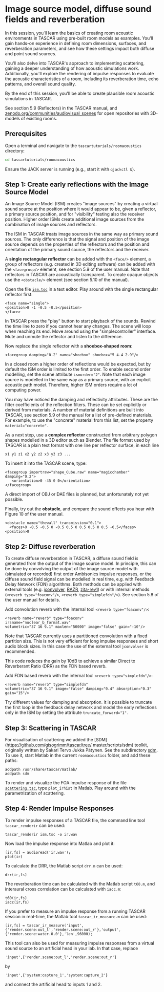 # Image source model, diffuse sound fields and reverberation

In this session, you'll learn the basics of creating room acoustic environments in TASCAR using pre-built room models as examples. You'll gain hands-on experience in defining room dimensions, surfaces, and reverberation parameters, and see how these settings impact both diffuse and point sound sources.

You'll also delve into TASCAR's approach to implementing scattering, gaining a deeper understanding of how acoustic simulations work. Additionally, you'll explore the rendering of impulse responses to evaluate the acoustic characteristics of a room, including its reverberation time, echo patterns, and overall sound quality.

By the end of this session, you'll be able to create plausible room acoustic simulations in TASCAR.

See section 5.9 (Reflectors) in the TASCAR manual, and [zenodo.org/communities/audiovisual_scenes](https://zenodo.org/communities/audiovisual_scenes/) for open repositories with 3D-models of existing rooms.


## Prerequisites

Open a terminal and navigate to the `tascartutorials/roomacoustics` directory:
```bash
cd tascartutorials/roomacoustics
```

Ensure the JACK server is running (e.g., start it with `qjackctl &`).

## Step 1: Create early reflections with the Image Source Model

An Image Source Model (ISM) creates "image sources" by creating a virtual sound source at the position where it would appear to be, given a reflector, a primary source position, and for "visibility" testing also the receiver position. Higher order ISMs create additional image sources from the combination of image sources and reflectors.

The ISM in TASCAR treats image sources in the same way as primary sound sources. The only difference is that the signal and position of the image source depends on the properties of the reflectors and the position and orientation of the primary sound source, the reflectors and the receiver.

A **single rectangular reflector** can be added with the `<face/>` element, a group of reflectors (e.g. created in 3D editing software) can be added with the `<facegroup/>` element, see section 5.9 of the user manual.  Note that reflectors in TASCAR are acoustically transparent. To create opaque objects use the `<obstacle/>` element (see section 5.10 of the manual).

Open the file [`ism.tsc`](ism.tsc) in a text editor. Play around with the single rectangular reflector first:

```
<face name="single">
<position>0 -1 -0.5 -0.5</position>
</face>
```

In TASCAR press the "play" button to start playback of the sounds. Rewind the time line to zero if you cannot hear any changes. The scene will loop when reaching its end.
Move around using the "simplecontroller" interface. Mute and unmute the reflector and listen to the difference.

Now replace the single reflector with a **shoebox-shaped room**:

```
<facegroup damping="0.2" name="shoebox" shoebox="5 4.4 2.9"/>
```

In a closed room a higher order of reflections would be expected, but by default the ISM order is limited to the first order. To enable second order modelling, set the scene attribute `ismorder="2"`. Note that each image source is modelled in the same way as a primary source, with an explicit acoustic path model. Therefore, higher ISM orders require a lot of computing power.

You may have noticed the damping and reflectivity attributes. These are the filter coefficients of the reflection filters. These can be set explicitly or derived from materials. A number of material definitions are built into TASCAR, see section 5.9 of the manual for a list of pre-defined materials. For example, to use the "concrete" material from this list, set the property `material="concrete"`.


As a next step, use a **complex reflector** constructed from arbitrary polygon shapes modelled in a 3D editor such as Blender. The file format used by TASCAR is a plain text format with one line per reflector surface, in each line

```
x1 y1 z1 x2 y2 z2 x3 y3 z3 ...
```
To insert it into the TASCAR scene, type:
```
<facegroup importraw="shape_Cube.raw" name="magicchamber" damping="0.2">
   <orientation>0 -45 0 0</orientation>
</facegroup>
```
A direct import of OBJ or DAE files is planned, but unfortunately not yet possible.

Finally, try out the **obstacle**, and compare the sound effects you hear with Figure 10 of the user
manual.
```
<obstacle name="thewall" transmission="0.1">
  <faces>0 -0.5 -0.5 0 -0.5 0.5 0 0.5 0.5 0 0.5 -0.5</faces>
<position>0
```

## Step 2: Diffuse reverberation

To create diffuse reverberation in TASCAR, a diffuse sound field is generated from the output of the image source model. In principle, this can be done by convolving the output of the image source model with (simulated or recorded) first order Ambisonics impulse responses, or the diffuse sound field signal can be modelled in real time, e.g. with Feedback Delay Network (FDN) algorithms. Both methods can be applied with external tools (e.g. [jconvolver](https://kokkinizita.linuxaudio.org/papers/aella.pdf), [RAZR](https://medi.uni-oldenburg.de/razr/), [zita-rev1](https://kokkinizita.linuxaudio.org/linuxaudio/zita-rev1-doc/quickguide.html)) or with internal methods (`<reverb type="foaconv"/>`, `<reverb type="simplefdn"/>`). See section 5.8 of the user manual for details.

Add convolution reverb with the internal tool
`<reverb type="foaconv"/>`:
```
<reverb name="reverb" type="foaconv"
irsname="nuclear_b_format.wav"
volumetric="37 16 9.1" maxlen="50000" image="false" gain="-10"/>
```

Note that TASCAR currently uses a partitioned convolution with a fixed partition size.  This is not very efficient for long impulse responses and short audio block sizes. In this case the use of the external tool `jconvolver` is recommended.

This code reduces the gain by 10dB to achieve a similar Direct to Reverberant Ratio (DRR) as the FDN based reverb.


Add FDN based reverb with the internal tool `<reverb type="simplefdn"/>`:
```
<reverb name="reverb" type="simplefdn"
volumetric="37 16 9.1" image="false" damping="0.4" absorption="0.3" gain="15"/>
```

Try different values for damping and absorption. It is possible to truncate the first loop in the feedback delay network and model the early reflections only in the ISM by setting the attribute `truncate_forward="1"`.

## Step 3: Scattering in TASCAR

For visualisation of scattering we added the 
[SDM](https://github.com/gisogrimm/tascar/tree/ master/scripts/sdm) toolkit, originally written by Sakari Tervo Jukka Pätynen. See the subdirectory [sdm](sdm). To use it, start Matlab in the current `roomacoustics` folder, and add these paths:
```
addpath /usr/share/tascar/matlab/
addpath sdm
```

To render and visualize the FOA impulse response of the file [`scattering.tsc`](scattering.tsc), type `plot_irhist` in Matlab. Play around with the parametrization of scattering.

## Step 4: Render Impulse Responses

To render impulse responses of a TASCAR file, the command line tool `tascar_renderir` can be used:

```
tascar_renderir ism.tsc -o ir.wav
```

Now load the impulse response into Matlab and plot it:
```
[ir,fs] = audioread('ir.wav');
plot(ir)
```

To calculate the DRR, the Matlab script `drr.m` can be used:
```
drr(ir,fs)
```

The reverberation time can be calculated with the Matlab script `t60.m`, and interaural cross correlation can be calculated with `iacc.m`:

```
t60(ir,fs)
iacc(ir,fs)
```

If you prefer to measure an impulse response from a running TASCAR session in real-time, the Matlab tool `tascar_ir_measure.m` can be used:
```
[ir,fs] = tascar_ir_measure('input',{'render.scene:out_l','render.scene:out_r'},'output',{'render.scene:water.0.0'},'len',96000);
```
This tool can also be used for measuring impulse responses from a virtual sound source to an artificial head in your lab. In that case, replace 
```
'input',{'render.scene:out_l','render.scene:out_r'}
```
by
```
'input',{'system:capture_1','system:capture_2'}
```
and connect the artificial head to inputs 1 and 2.